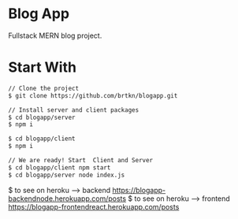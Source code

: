 # Blog App

Fullstack MERN blog project.

# Start With

```sh
// Clone the project
$ git clone https://github.com/brtkn/blogapp.git

// Install server and client packages
$ cd blogapp/server
$ npm i

$ cd blogapp/client
$ npm i

// We are ready! Start  Client and Server
$ cd blogapp/client npm start
$ cd blogapp/server node index.js
```

$ to see on heroku --> backend https://blogapp-backendnode.herokuapp.com/posts
$ to see on heroku --> frontend https://blogapp-frontendreact.herokuapp.com/posts
